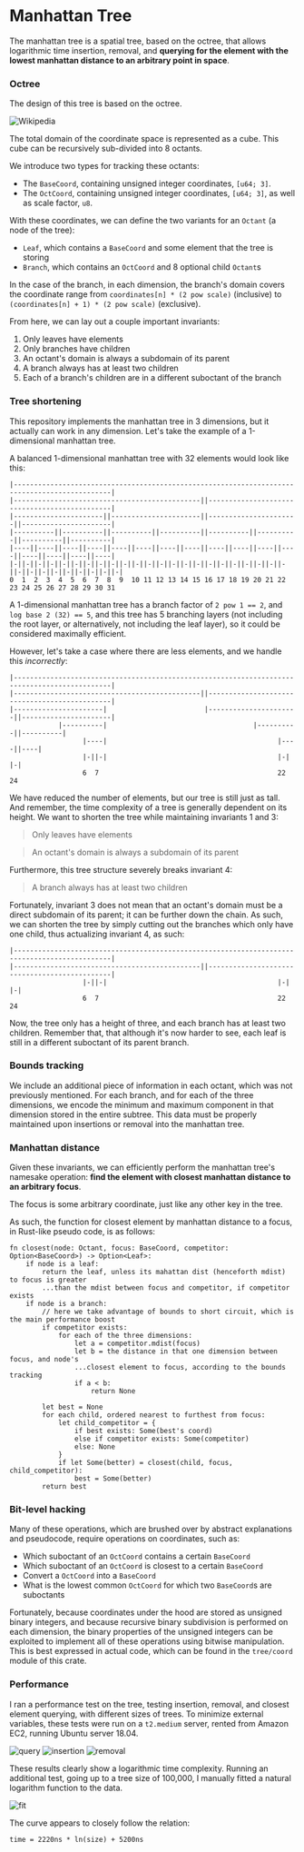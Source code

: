 # Manhattan Tree

The manhattan tree is a spatial tree, based on the octree, that allows logarithmic time 
insertion, removal, and **querying for the element with the lowest manhattan distance
to an arbitrary point in space**.

### Octree

The design of this tree is based on the octree.

![Wikipedia](img/octree.png)

The total domain of the coordinate space is represented as a cube. This cube can be recursively 
sub-divided into 8 octants. 

We introduce two types for tracking these octants:

- The `BaseCoord`, containing unsigned integer coordinates, `[u64; 3]`.
- The `OctCoord`, containing unsigned integer coordinates, `[u64; 3]`, as well as scale factor, `u8`.

With these coordinates, we can define the two variants for an `Octant` (a node of the tree):

- `Leaf`, which contains a `BaseCoord` and some element that the tree is storing
- `Branch`, which contains an `OctCoord` and 8 optional child `Octant`s

In the case of the branch, in each dimension, the branch's domain covers the coordinate range 
from `coordinates[n] * (2 pow scale)` (inclusive) to `(coordinates[n] + 1) * (2 pow scale)`
(exclusive).

From here, we can lay out a couple important invariants:

1. Only leaves have elements
2. Only branches have children
3. An octant's domain is always a subdomain of its parent
4. A branch always has at least two children
5. Each of a branch's children are in a different suboctant of the branch

### Tree shortening

This repository implements the manhattan tree in 3 dimensions, but it actually can work in any dimension.
Let's take the example of a 1-dimensional manhattan tree.

A balanced 1-dimensional manhattan tree with 32 elements would look like this:

```
|----------------------------------------------------------------------------------------------|
|----------------------------------------------||----------------------------------------------|
|----------------------||----------------------||----------------------||----------------------|
|----------||----------||----------||----------||----------||----------||----------||----------|
|----||----||----||----||----||----||----||----||----||----||----||----||----||----||----||----|
|-||-||-||-||-||-||-||-||-||-||-||-||-||-||-||-||-||-||-||-||-||-||-||-||-||-||-||-||-||-||-||-|
0  1  2  3  4  5  6  7  8  9  10 11 12 13 14 15 16 17 18 19 20 21 22 23 24 25 26 27 28 29 30 31
```

A 1-dimensional manhattan tree has a branch factor of `2 pow 1 == 2`, and `log base 2 (32) == 5`,
and this tree has 5 branching layers (not including the root layer, or alternatively, 
not including the leaf layer), so it could be considered maximally efficient.

However, let's take a case where there are less elements, and we handle this *incorrectly*:

```
|----------------------------------------------------------------------------------------------|
|----------------------------------------------||----------------------------------------------|
|----------------------|                        |----------------------||----------------------|
            |----------|                                    |----------||----------|
                  |----|                                          |----||----|
                  |-||-|                                          |-|   |-|
                  6  7                                            22    24 
```

We have reduced the number of elements, but our tree is still just as tall. And remember, the 
time complexity of a tree is generally dependent on its height. We want to shorten the tree
while maintaining invariants 1 and 3:

> Only leaves have elements

> An octant's domain is always a subdomain of its parent

Furthermore, this tree structure severely breaks invariant 4:

> A branch always has at least two children

Fortunately, invariant 3 does not mean that an octant's domain must be a direct subdomain 
of its parent; it can be further down the chain. As such, we can shorten the tree by simply
cutting out the branches which only have one child, thus actualizing invariant 4, as such:

```
|----------------------------------------------------------------------------------------------|
|----------------------------------------------||----------------------------------------------|
                  |-||-|                                          |-|   |-|
                  6  7                                            22    24 
```

Now, the tree only has a height of three, and each branch has at least two children. Remember 
that, that although it's now harder to see, each leaf is still in a different suboctant of 
its parent branch.

### Bounds tracking

We include an additional piece of information in each octant, which was not previously 
mentioned. For each branch, and for each of the three dimensions, we encode the minimum
and maximum component in that dimension stored in the entire subtree. This data must 
be properly maintained upon insertions or removal into the manhattan tree.

### Manhattan distance

Given these invariants, we can efficiently perform the manhattan tree's namesake operation: 
**find the element with closest manhattan distance to an arbitrary focus**.

The focus is some arbitrary coordinate, just like any other key in the tree. 

As such, the function for closest element by manhattan distance to a focus, in Rust-like
pseudo code, is as follows:

```
fn closest(node: Octant, focus: BaseCoord, competitor: Option<BaseCoord>) -> Option<Leaf>:
    if node is a leaf:
        return the leaf, unless its mahattan dist (henceforth mdist) to focus is greater
        ...than the mdist between focus and competitor, if competitor exists
    if node is a branch:
        // here we take advantage of bounds to short circuit, which is the main performance boost
        if competitor exists:
            for each of the three dimensions:
                let a = competitor.mdist(focus)
                let b = the distance in that one dimension between focus, and node's 
                ...closest element to focus, according to the bounds tracking
                if a < b:
                    return None
    
        let best = None
        for each child, ordered nearest to furthest from focus:
            let child_competitor = {
                if best exists: Some(best's coord)
                else if competitor exists: Some(competitor)
                else: None
            } 
            if let Some(better) = closest(child, focus, child_competitor):
                best = Some(better)
        return best
```

### Bit-level hacking

Many of these operations, which are brushed over by abstract explanations and pseudocode, 
require operations on coordinates, such as:

- Which suboctant of an `OctCoord` contains a certain `BaseCoord`
- Which suboctant of an `OctCoord` is closest to a certain `BaseCoord`
- Convert a `OctCoord` into a `BaseCoord`
- What is the lowest common `OctCoord` for which two `BaseCoord`s are suboctants

Fortunately, because coordinates under the hood are stored as unsigned binary integers, 
and because recursive binary subdivision is performed on each dimension, the binary 
properties of the unsigned integers can be exploited to implement all of these operations
using bitwise manipulation. This is best expressed in actual code, which can be found in
the `tree/coord` module of this crate.

### Performance

I ran a performance test on the tree, testing insertion, removal, and closest element querying,
with different sizes of trees. To minimize external variables, these tests were run on a `t2.medium`
server, rented from Amazon EC2, running Ubuntu server 18.04.

![query](img/query.png)
![insertion](img/insertion.png)
![removal](img/removal.png)

These results clearly show a logarithmic time complexity. Running an additional test, going up 
to a tree size of 100,000, I manually fitted a natural logarithm function to the data.

![fit](img/query_fit.png) 

The curve appears to closely follow the relation:

`time = 2220ns * ln(size) + 5200ns`